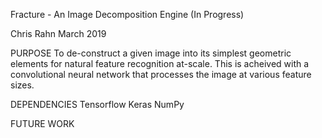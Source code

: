 Fracture - An Image Decomposition Engine (In Progress)

Chris Rahn
March 2019

PURPOSE
To de-construct a given image into its simplest geometric elements for natural feature recognition at-scale. This is acheived with a convolutional neural network that processes the image at various feature sizes.


DEPENDENCIES
Tensorflow
Keras
NumPy

FUTURE WORK

